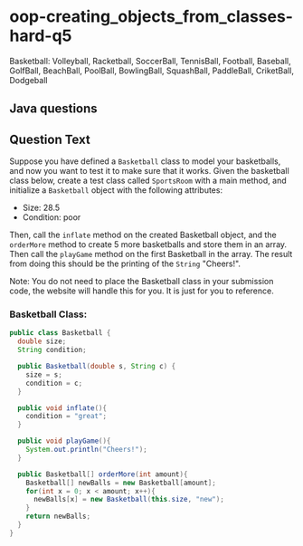 # oop-creating_objects_from_classes-hard-q5

Basketball: Volleyball, Racketball, SoccerBall, TennisBall, Football, Baseball, GolfBall, BeachBall, PoolBall,
BowlingBall, SquashBall, PaddleBall, CriketBall, Dodgeball

## Java questions

## Question Text

Suppose you have defined a `Basketball` class to model your basketballs, and now you want to test it to make sure that 
it works. Given the basketball class below, create a test class called `SportsRoom` with a main method, and initialize 
a `Basketball` object with the following attributes:
- Size: 28.5
- Condition: poor

Then, call the `inflate` method on the created Basketball object, and the `orderMore` method to create 5 more 
basketballs and store them in an array. Then call the `playGame` method on the first Basketball in the array. The 
result from doing this should be the printing of the `String` "Cheers!".

Note: You do not need to place the Basketball class in your submission code, the website will handle this for you. It 
is just for you to reference.

### Basketball Class:

```java
public class Basketball {
  double size;
  String condition;

  public Basketball(double s, String c) {
    size = s;
    condition = c;
  }

  public void inflate(){
    condition = "great";
  }

  public void playGame(){
    System.out.println("Cheers!");
  }

  public Basketball[] orderMore(int amount){
    Basketball[] newBalls = new Basketball[amount];
    for(int x = 0; x < amount; x++){
      newBalls[x] = new Basketball(this.size, "new");
    }
    return newBalls;
  }
}
```
